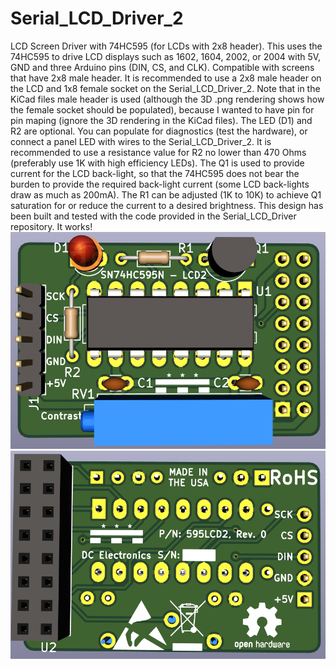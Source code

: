 # Serial_LCD_Driver_2
LCD Screen Driver with 74HC595 (for LCDs with 2x8 header).
This uses the 74HC595 to drive LCD displays such as 1602, 1604, 2002, or 2004 with 5V, GND and three Arduino pins (DIN, CS, and CLK). Compatible with screens that have 2x8 male header.
It is recommended to use a 2x8 male header on the LCD and 1x8 female socket on the Serial_LCD_Driver_2.
Note that in the KiCad files male header is used (although the 3D .png rendering shows how the female socket should be populated), because I wanted to have pin for pin maping (ignore the 3D rendering in the KiCad files).
The LED (D1) and R2 are optional. You can populate for diagnostics (test the hardware), or connect a panel LED with wires to the Serial_LCD_Driver_2.
It is recommended to use a resistance value for R2 no lower than 470 Ohms (preferably use 1K with high efficiency LEDs).
The Q1 is used to provide current for the LCD back-light, so that the 74HC595 does not bear the burden to provide the required back-light current (some LCD back-lights draw as much as 200mA). The R1 can be adjusted (1K to 10K) to achieve Q1 saturation for or reduce the current to a desired brightness.
This design has been built and tested with the code provided in the Serial_LCD_Driver repository. It works! 
![Image](https://github.com/DCelectronics/Serial_LCD_Driver_2/blob/master/Serial_LCD_Driver2_front.png)
![Image](https://github.com/DCelectronics/Serial_LCD_Driver_2/blob/master/Serial_LCD_Driver2_back.png)
